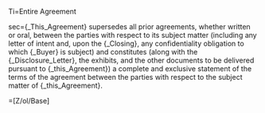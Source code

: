 Ti=Entire Agreement

sec={_This_Agreement} supersedes all prior agreements, whether written or oral, between the parties with respect to its subject matter (including any letter of intent and, upon the {_Closing}, any confidentiality obligation to which {_Buyer} is subject) and constitutes (along with the {_Disclosure_Letter}, the exhibits, and the other documents to be delivered pursuant to {_this_Agreement}) a complete and exclusive statement of the terms of the agreement between the parties with respect to the subject matter of {_this_Agreement}.

=[Z/ol/Base]
